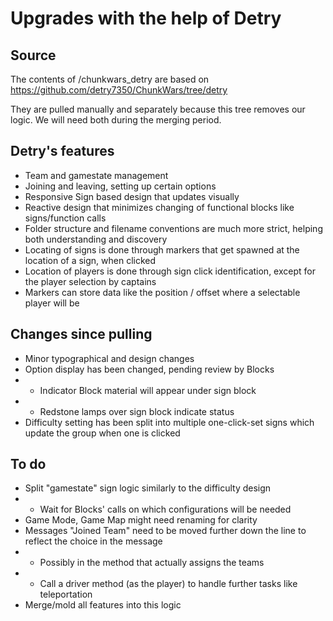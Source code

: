 # Upgrades with the help of Detry

## Source

The contents of /chunkwars_detry are based on https://github.com/detry7350/ChunkWars/tree/detry

They are pulled manually and separately because this tree removes our logic.
We will need both during the merging period.

## Detry's features

* Team and gamestate management
* Joining and leaving, setting up certain options
* Responsive Sign based design that updates visually
* Reactive design that minimizes changing of functional blocks like signs/function calls
* Folder structure and filename conventions are much more strict, helping both understanding and discovery
* Locating of signs is done through markers that get spawned at the location of a sign, when clicked
* Location of players is done through sign click identification, except for the player selection by captains
* Markers can store data like the position / offset where a selectable player will be

## Changes since pulling

* Minor typographical and design changes
* Option display has been changed, pending review by Blocks
* * Indicator Block material will appear under sign block
* * Redstone lamps over sign block indicate status
* Difficulty setting has been split into multiple one-click-set signs which update the group when one is clicked


## To do

* Split "gamestate" sign logic similarly to the difficulty design
* * Wait for Blocks' calls on which configurations will be needed
* Game Mode, Game Map might need renaming for clarity
* Messages "Joined Team" need to be moved further down the line to reflect the choice in the message
* * Possibly in the method that actually assigns the teams
* * Call a driver method (as the player) to handle further tasks like teleportation
* Merge/mold all features into this logic